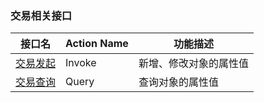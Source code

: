 ### 交易相关接口

| 接口名  | Action Name | 功能描述        |
| ---- | ----------- | ----------- |
| [交易发起](https://cloud.tencent.com/document/product/663/14027) | Invoke      | 新增、修改对象的属性值 |
| [交易查询](https://cloud.tencent.com/document/product/663/14026) | Query       | 查询对象的属性值    |
